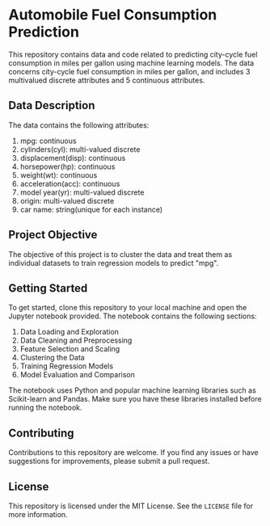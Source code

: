 # Automobile Fuel Consumption Prediction

This repository contains data and code related to predicting city-cycle fuel consumption in miles per gallon using machine learning models. The data concerns city-cycle fuel consumption in miles per gallon, and includes 3 multivalued discrete attributes and 5 continuous attributes. 

## Data Description

The data contains the following attributes:

1. mpg: continuous
2. cylinders(cyl): multi-valued discrete
3. displacement(disp): continuous
4. horsepower(hp): continuous
5. weight(wt): continuous
6. acceleration(acc): continuous
7. model year(yr): multi-valued discrete
8. origin: multi-valued discrete
9. car name: string(unique for each instance)

## Project Objective

The objective of this project is to cluster the data and treat them as individual datasets to train regression models to predict "mpg". 

## Getting Started

To get started, clone this repository to your local machine and open the Jupyter notebook provided. The notebook contains the following sections:

1. Data Loading and Exploration
2. Data Cleaning and Preprocessing
3. Feature Selection and Scaling
4. Clustering the Data
5. Training Regression Models
6. Model Evaluation and Comparison

The notebook uses Python and popular machine learning libraries such as Scikit-learn and Pandas. Make sure you have these libraries installed before running the notebook.

## Contributing

Contributions to this repository are welcome. If you find any issues or have suggestions for improvements, please submit a pull request.

## License

This repository is licensed under the MIT License. See the `LICENSE` file for more information.
